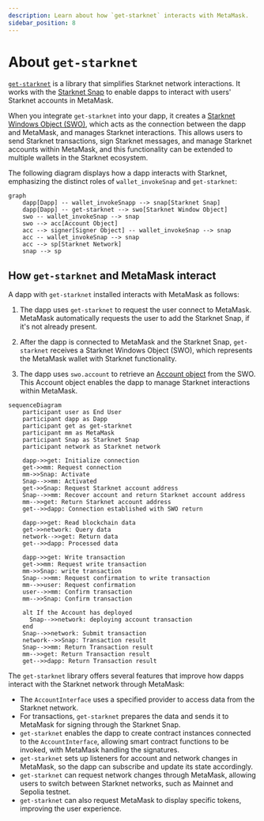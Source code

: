 ```yaml
---
description: Learn about how `get-starknet` interacts with MetaMask.
sidebar_position: 8
---
```


# About `get-starknet`

[`get-starknet`](https://github.com/starknet-io/get-starknet) is a library that simplifies Starknet
network interactions.
It works with the [Starknet Snap](https://snaps.metamask.io/snap/npm/consensys/starknet-snap/) to
enable dapps to interact with users' Starknet accounts in MetaMask.

When you integrate `get-starknet` into your dapp, it creates a [Starknet
Windows Object (SWO)](https://github.com/starknet-io/get-starknet/blob/get-starknet-core%403.3.0/packages/core/src/StarknetWindowObject.ts), which acts as
the connection between the dapp and MetaMask, and manages Starknet interactions.
This allows users to send Starknet transactions, sign Starknet messages, and manage Starknet
accounts within MetaMask, and this functionality can be extended to multiple wallets in the Starknet
ecosystem.

The following diagram displays how a dapp interacts with Starknet, emphasizing the distinct roles of `wallet_invokeSnap` and `get-starknet`:

```mermaid
graph
    dapp[Dapp] -- wallet_invokeSnapp --> snap[Starknet Snap]
    dapp[Dapp] -- get-starknet --> swo[Starknet Window Object]
    swo -- wallet_invokeSnap --> snap
    swo --> acc[Account Object]
    acc --> signer[Signer Object] -- wallet_invokeSnap --> snap
    acc -- wallet_invokeSnap --> snap
    acc --> sp[Starknet Network]
    snap --> sp
```

## How `get-starknet` and MetaMask interact

A dapp with `get-starknet` installed interacts with MetaMask as follows:

1. The dapp uses `get-starknet` to request the user connect to MetaMask.
   MetaMask automatically requests the user to add the Starknet Snap, if it's not already present.

1. After the dapp is connected to MetaMask and the Starknet Snap, `get-starknet` receives a Starknet
   Windows Object (SWO), which represents the MetaMask wallet with Starknet functionality.

1. The dapp uses `swo.account` to retrieve an [Account object](https://starknetjs.com/docs/API/#account) from the SWO.
   This Account object enables the dapp to manage Starknet interactions within MetaMask.

```mermaid
sequenceDiagram
    participant user as End User
    participant dapp as Dapp
    participant get as get-starknet
    participant mm as MetaMask
    participant Snap as Starknet Snap
    participant network as Starknet network
    
    dapp->>get: Initialize connection
    get->>mm: Request connection
    mm->>Snap: Activate
    Snap-->>mm: Activated
    get->>Snap: Request Starknet account address
    Snap-->>mm: Recover account and return Starknet account address
    mm-->>get: Return Starknet account address
    get-->>dapp: Connection established with SWO return
    
    dapp->>get: Read blockchain data
    get->>network: Query data
    network-->>get: Return data
    get-->>dapp: Processed data
    
    dapp->>get: Write transaction
    get->>mm: Request write transaction 
    mm->>Snap: write transaction
    Snap-->>mm: Request confirmation to write transaction
    mm-->>user: Request confirmation
    user-->>mm: Confirm transaction
    mm-->>Snap: Confirm transaction
    
    alt If the Account has deployed
      Snap-->>network: deploying account transaction
    end
    Snap-->>network: Submit transaction
    network-->>Snap: Transaction result
    Snap-->>mm: Return Transaction result
    mm-->>get: Return Transaction result
    get-->>dapp: Return Transaction result
```

The `get-starknet` library offers several features that improve how dapps interact with the Starknet
network through MetaMask:

- The `AccountInterface` uses a specified provider to access data from the Starknet network.
- For transactions, `get-starknet` prepares the data and sends it to MetaMask for signing through
  the Starknet Snap.
- `get-starknet` enables the dapp to create contract instances connected to the `AccountInterface`,
  allowing smart contract functions to be invoked, with MetaMask handling the signatures.
- `get-starknet` sets up listeners for account and network changes in MetaMask, so the dapp can
  subscribe and update its state accordingly.
- `get-starknet` can request network changes through MetaMask, allowing users to switch between
  Starknet networks, such as Mainnet and Sepolia testnet.
- `get-starknet` can also request MetaMask to display specific tokens, improving the user experience.
